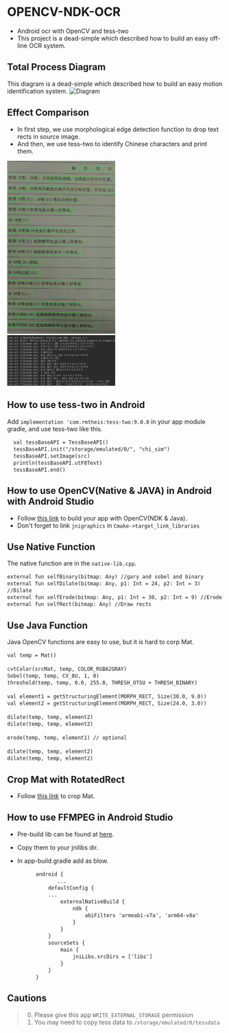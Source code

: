 # OPENCV-NDK-OCR
* Android ocr with OpenCV and tess-two
* This project is a dead-simple which described how to build an easy off-line OCR system.

## Total Process Diagram
This diagram is a dead-simple which described how to build an easy motion identification system.
![Diagram](imgs/diagram.png)

## Effect Comparison
* In first step, we use morphological edge detection function to drop text rects in source image.
* And then, we use tess-two to identify Chinese characters and print them.
<img src="images/RECT_RESULT.jpg" width="50%" height="50%">
<img src="images/OCR_RESULT.png" width="50%" height="50%">

## How to use tess-two in Android
Add `implementation 'com.rmtheis:tess-two:9.0.0` in your app module gradle, and use tess-two like this.

      val tessBaseAPI = TessBaseAPI()
      tessBaseAPI.init("/storage/emulated/0/", "chi_sim")
      tessBaseAPI.setImage(src)
      println(tessBaseAPI.utF8Text)
      tessBaseAPI.end()

## How to use OpenCV(Native & JAVA) in Android with Android Studio
* Follow [this link](http://dkhoa.me/post/opencv_android_studio_ndk/) to build your app with OpenCV(NDK & Java).
* Don't forget to link `jnigraphics` in `Cmake->target_link_libraries`

## Use Native Function
The native function are in the `native-lib.cpp`.

    external fun selfBinary(bitmap: Any) //gary and sobel and binary
    external fun selfDilate(bitmap: Any, p1: Int = 24, p2: Int = 3) //Dilate
    external fun selfErode(bitmap: Any, p1: Int = 30, p2: Int = 9) //Erode
    external fun selfRect(bitmap: Any) //Draw rects

## Use Java Function
Java OpenCV functions are easy to use, but it is hard to corp Mat.

    val temp = Mat()
            
    cvtColor(srcMat, temp, COLOR_RGBA2GRAY)
    Sobel(temp, temp, CV_8U, 1, 0)
    threshold(temp, temp, 0.0, 255.0, THRESH_OTSU + THRESH_BINARY)

    val element1 = getStructuringElement(MORPH_RECT, Size(30.0, 9.0))
    val element2 = getStructuringElement(MORPH_RECT, Size(24.0, 3.0))

    dilate(temp, temp, element2)
    dilate(temp, temp, element2)

    erode(temp, temp, element1) // optional

    dilate(temp, temp, element2)
    dilate(temp, temp, element2)

## Crop Mat with RotatedRect
* Follow [this link](https://blog.csdn.net/pretender05/article/details/52540513) to crop Mat.

## How to use FFMPEG in Android Studio
* Pre-build lib can be found at [here](https://github.com/wang-bin/avbuild).
* Copy them to your jnilibs dir.
* In app-build.gradle add as blow.

            android {
                   ...
                defaultConfig {
                ...
                    externalNativeBuild {
                        ndk {
                            abiFilters 'armeabi-v7a', 'arm64-v8a'
                        }
                    }
                }
                sourceSets {
                    main {
                        jniLibs.srcDirs = ['libs']
                    }
                }
            }

## Cautions
> 0.   Please give this app `WRITE_EXTERNAL_STORAGE` permission
> 1.   You may need to copy tess data to `/storage/emulated/0/tessdata`
